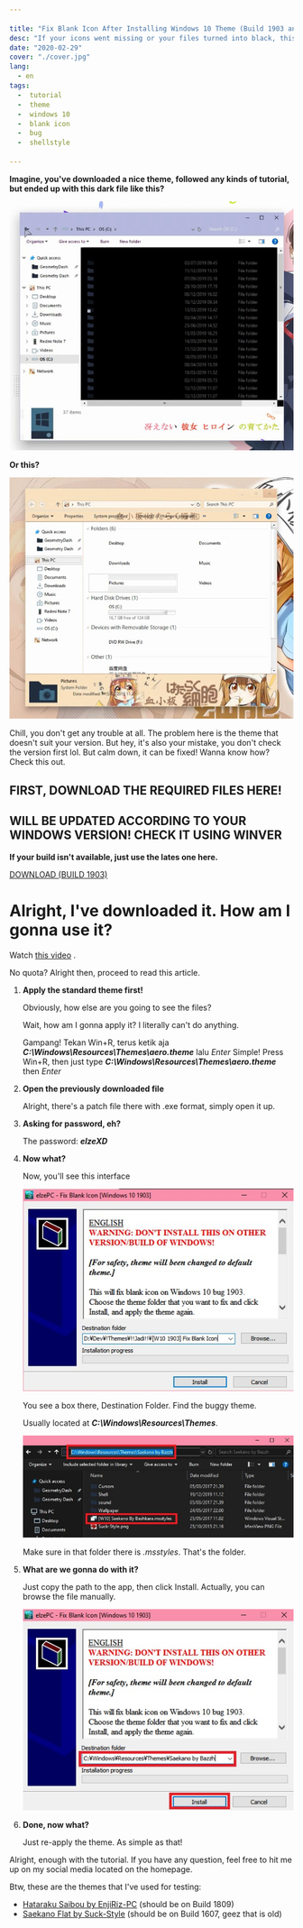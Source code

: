 ```yaml
---

title: "Fix Blank Icon After Installing Windows 10 Theme (Build 1903 and up)"
desc: "If your icons went missing or your files turned into black, this article might help"
date: "2020-02-29"
cover: "./cover.jpg"
lang:
  - en
tags:
  -  tutorial
  -  theme
  -  windows 10
  -  blank icon
  -  bug
  -  shellstyle

---
```


**Imagine, you've downloaded a nice theme, followed any kinds of tutorial, but ended up with this dark file like this?**

![bug1](./buggelap.jpg)

**Or this?**

![bug2](./bugblank.jpg)

Chill, you don't get any trouble at all. The problem here is the theme that doesn't suit your version.
But hey, it's also your mistake, you don't check the version first lol.
But calm down, it can be fixed! Wanna know how? Check this out.

## FIRST, DOWNLOAD THE REQUIRED FILES HERE!
## WILL BE UPDATED ACCORDING TO YOUR WINDOWS VERSION! CHECK IT USING WINVER

**If your build isn't available, just use the lates one here.**

<a href="http://bit.ly/2HYS9iJ" class="btn"><span class="name">DOWNLOAD (BUILD 1903)</span></a>

# Alright, I've downloaded it. How am I gonna use it?

Watch [this video](https://youtu.be/AL3ZKjA0W94) .

No quota? Alright then, proceed to read this article.


1. **Apply the standard theme first!**

   Obviously, how else are you going to see the files?

   Wait, how am I gonna apply it? I literally can't do anything.

   Gampang! Tekan Win+R, terus ketik aja ***C:\Windows\Resources\Themes\aero.theme*** lalu *Enter*
   Simple! Press Win+R, then just type ***C:\Windows\Resources\Themes\aero.theme*** then *Enter*

2. **Open the previously downloaded file**

   Alright, there's a patch file there with .exe format, simply open it up.

3. **Asking for password, eh?**

   The password: ***elzeXD***

4. **Now what?**

   Now, you'll see this interface

   ![step](./interface.jpg)

   You see a box there, Destination Folder. Find the buggy theme.

   Usually located at ***C:\Windows\Resources\Themes***.

   ![step](./folder-bug.jpg)

   Make sure in that folder there is *.msstyles*. That's the folder.

5. **What are we gonna do with it?**

   Just copy the path to the app, then click Install. Actually, you can browse the file manually.

   ![step](./copyinterface.jpg)

6. **Done, now what?**

   Just re-apply the theme. As simple as that!


Alright, enough with the tutorial. If you have any question, feel free to hit me up on my social media located on the homepage.

Btw, these are the themes that I've used for testing:

- [Hataraku Saibou by EnjiRiz-PC](http://bit.ly/32pXUiT) (should be on Build 1809)
- [Saekano Flat by Suck-Style](http://bit.ly/37XQKna) (should be on Build 1607, geez that is old)
